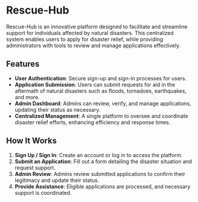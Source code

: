 # Rescue-Hub

Rescue-Hub is an innovative platform designed to facilitate and streamline support for individuals affected by natural disasters. This centralized system enables users to apply for disaster relief, while providing administrators with tools to review and manage applications effectively.

## Features

- **User Authentication**: Secure sign-up and sign-in processes for users.
- **Application Submission**: Users can submit requests for aid in the aftermath of natural disasters such as floods, tornadoes, earthquakes, and more.
- **Admin Dashboard**: Admins can review, verify, and manage applications, updating their status as necessary.
- **Centralized Management**: A single platform to oversee and coordinate disaster relief efforts, enhancing efficiency and response times.

## How It Works

1. **Sign Up / Sign In**: Create an account or log in to access the platform.
2. **Submit an Application**: Fill out a form detailing the disaster situation and request support.
3. **Admin Review**: Admins review submitted applications to confirm their legitimacy and update their status.
4. **Provide Assistance**: Eligible applications are processed, and necessary support is coordinated.
 
